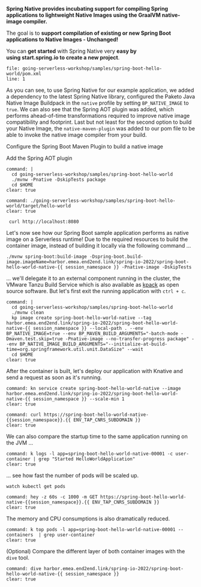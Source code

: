 **Spring Native provides incubating support for compiling Spring applications to lightweight Native Images using the GraalVM native-image compiler.**

The goal is to **support compilation of existing or new Spring Boot applications to Native Images - Unchanged!**

You can **get started** with Spring Native very **easy by using start.spring.io to create a new project**.

```editor:open-file
file: going-serverless-workshop/samples/spring-boot-hello-world/pom.xml
line: 1
```
As you can see, to use Spring Native for our example application, we added a dependency to the latest Spring Native library, configured the Paketo Java Native Image Buildpack in the `native` profile by setting `BP_NATIVE_IMAGE` to `true`.
We can also see that the Spring AOT plugin was added, which performs ahead-of-time transformations required to improve native image compatibility and footprint.
Last but not least for the second option to build your Native Image, the `native-maven-plugin` was added to our pom file to be able to invoke the native image compiler from your build.

Configure the Spring Boot Maven Plugin to build a native image

Add the Spring AOT plugin

```terminal:execute
command: |
  cd going-serverless-workshop/samples/spring-boot-hello-world
  ./mvnw -Pnative -DskipTests package 
  cd $HOME
clear: true
```

```terminal:execute
command: ./going-serverless-workshop/samples/spring-boot-hello-world/target/hello-world
clear: true
```

```execute-2
 curl http://localhost:8080
 ```


Let's now see how our Spring Boot sample application performs as native image on a Serverless runtime!
Due to the required resources to build the container image, instead of building it locally via the following command ...
```
./mvnw spring-boot:build-image -Dspring-boot.build-image.imageName=harbor.emea.end2end.link/spring-io-2022/spring-boot-hello-world-native-{{ session_namespace }} -Pnative-image -DskipTests
```
... we'll delegate it to an external component running in the cluster, the VMware Tanzu Build Service which is also available as [kpack](https://github.com/pivotal/kpack) as open source software.
But let's first exit the running application with `ctrl + c`.
```terminal:execute
command: |
  cd going-serverless-workshop/samples/spring-boot-hello-world
  ./mvnw clean
  kp image create spring-boot-hello-world-native --tag harbor.emea.end2end.link/spring-io-2022/spring-boot-hello-world-native-{{ session_namespace }} --local-path . --env BP_NATIVE_IMAGE=true --env BP_MAVEN_BUILD_ARGUMENTS="-batch-mode -Dmaven.test.skip=true -Pnative-image --no-transfer-progress package" --env BP_NATIVE_IMAGE_BUILD_ARGUMENTS="--initialize-at-build-time=org.springframework.util.unit.DataSize" --wait
  cd $HOME
clear: true
```
After the container is built, let's deploy our application with Knative and send a request as soon as it's running.
```terminal:execute
command: kn service create spring-boot-hello-world-native --image harbor.emea.end2end.link/spring-io-2022/spring-boot-hello-world-native-{{ session_namespace }} --scale-min 1
clear: true
```
```terminal:execute
command: curl https://spring-boot-hello-world-native-{{session_namespace}}.{{ ENV_TAP_CNRS_SUBDOMAIN }}
clear: true
```

We can also compare the startup time to the same application running on the JVM ...
```terminal:execute
command: k logs -l app=spring-boot-hello-world-native-00001 -c user-container | grep "Started HelloWorldApplication"
clear: true
```

... see how fast the number of pods will be scaled up.
```execute-2
watch kubectl get pods
```
```terminal:execute
command: hey -z 60s -c 1000 -m GET https://spring-boot-hello-world-native-{{session_namespace}}.{{ ENV_TAP_CNRS_SUBDOMAIN }}
clear: true
```

The memory and CPU consumptions is also dramatically reduced.
```terminal:execute
command: k top pods -l app=spring-boot-hello-world-native-00001 --containers  | grep user-container
clear: true
```

(Optional) Compare the different layer of both container images with the `dive` tool.
```terminal:execute
command: dive harbor.emea.end2end.link/spring-io-2022/spring-boot-hello-world-native-{{ session_namespace }}
clear: true
```